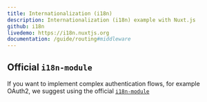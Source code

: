 ```yaml
---
title: Internationalization (i18n)
description: Internationalization (i18n) example with Nuxt.js
github: i18n
livedemo: https://i18n.nuxtjs.org
documentation: /guide/routing#middleware
---
```


## Official `i18n-module`

If you want to implement complex authentication flows, for example OAuth2, we suggest using the official [`i18n-module`](https://github.com/nuxt-community/nuxt-i18n/)
